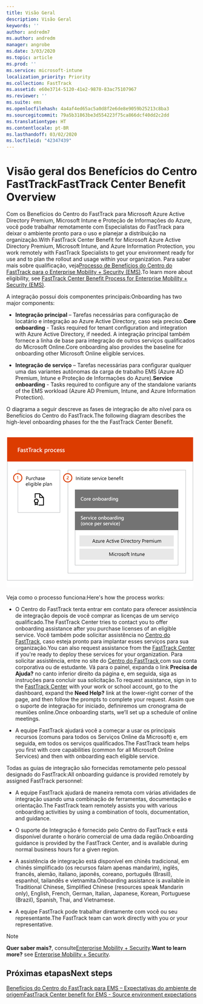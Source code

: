 ```yaml
---
title: Visão Geral
description: Visão Geral
keywords: ''
author: andredm7
ms.author: andredm
manager: angrobe
ms.date: 3/03/2020
ms.topic: article
ms.prod: ''
ms.service: microsoft-intune
localization_priority: Priority
ms.collection: FastTrack
ms.assetid: e60e3714-5120-41e2-9878-83ac75107967
ms.reviewer: ''
ms.suite: ems
ms.openlocfilehash: 4a4af4ed65ac5a0d8f2e6de8e9059b25213c8ba3
ms.sourcegitcommit: 79a5b31863be3d554223f75ca866dcf40dd2c2dd
ms.translationtype: HT
ms.contentlocale: pt-BR
ms.lasthandoff: 03/02/2020
ms.locfileid: "42347439"
---
```

# <a name="fasttrack-center-benefit-overview"></a><span data-ttu-id="78958-103">Visão geral dos Benefícios do Centro FastTrack</span><span class="sxs-lookup"><span data-stu-id="78958-103">FastTrack Center Benefit Overview</span></span>

<span data-ttu-id="78958-104">Com os Benefícios do Centro do FastTrack para Microsoft Azure Active Directory Premium, Microsoft Intune e Proteção de Informações do Azure, você pode trabalhar remotamente com Especialistas do FastTrack para deixar o ambiente pronto para o uso e planejar a distribuição na organização.</span><span class="sxs-lookup"><span data-stu-id="78958-104">With FastTrack Center Benefit for Microsoft Azure Active Directory Premium, Microsoft Intune, and Azure Information Protection, you work remotely with FastTrack Specialists to get your environment ready for use and to plan the rollout and usage within your organization.</span></span> <span data-ttu-id="78958-105">Para saber mais sobre qualificação, veja[Processo de Benefícios do Centro do FastTrack para o Enterprise Mobility + Security (EMS)](EMS-fasttrack-process.md).</span><span class="sxs-lookup"><span data-stu-id="78958-105">To learn more about eligibility, see [FastTrack Center Benefit Process for Enterprise Mobility + Security (EMS)](EMS-fasttrack-process.md).</span></span>

<span data-ttu-id="78958-106">A integração possui dois componentes principais:</span><span class="sxs-lookup"><span data-stu-id="78958-106">Onboarding has two major components:</span></span>

-   <span data-ttu-id="78958-107">**Integração principal** – Tarefas necessárias para configuração de locatário e integração ao Azure Active Directory, caso seja preciso.</span><span class="sxs-lookup"><span data-stu-id="78958-107">**Core onboarding** - Tasks required for tenant configuration and integration with Azure Active Directory, if needed.</span></span> <span data-ttu-id="78958-108">A integração principal também fornece a linha de base para integração de outros serviços qualificados do Microsoft Online.</span><span class="sxs-lookup"><span data-stu-id="78958-108">Core onboarding also provides the baseline for onboarding other Microsoft Online eligible services.</span></span>

-   <span data-ttu-id="78958-109">**Integração de serviço** – Tarefas necessárias para configurar qualquer uma das variantes autônomas da carga de trabalho EMS (Azure AD Premium, Intune e Proteção de Informações do Azure).</span><span class="sxs-lookup"><span data-stu-id="78958-109">**Service onboarding** - Tasks required to configure any of the standalone variants of the EMS workload (Azure AD Premium, Intune, and Azure Information Protection).</span></span>

<span data-ttu-id="78958-110">O diagrama a seguir descreve as fases de integração de alto nível para os Benefícios do Centro do FastTrack.</span><span class="sxs-lookup"><span data-stu-id="78958-110">The following diagram describes the high-level onboarding phases for the the FastTrack Center Benefit.</span></span>

![As fases de integração de alto nível do uso dos Benefícios do Centro do FastTrack](./media/ft-onboarding-process.png)

<span data-ttu-id="78958-112">Veja como o processo funciona:</span><span class="sxs-lookup"><span data-stu-id="78958-112">Here's how the process works:</span></span>

- <span data-ttu-id="78958-113">O Centro do FastTrack tenta entrar em contato para oferecer assistência de integração depois de você comprar as licenças de um serviço qualificado.</span><span class="sxs-lookup"><span data-stu-id="78958-113">The FastTrack Center tries to contact you to offer onboarding assistance after you purchase licenses of an eligible service.</span></span> <span data-ttu-id="78958-114">Você também pode solicitar assistência no [Centro do FastTrack](https://go.microsoft.com/fwlink/?linkid=780698), caso esteja pronto para implantar esses serviços para sua organização.</span><span class="sxs-lookup"><span data-stu-id="78958-114">You can also request assistance from the [FastTrack Center](https://go.microsoft.com/fwlink/?linkid=780698) if you're ready to deploy these services for your organization.</span></span> <span data-ttu-id="78958-115">Para solicitar assistência, entre no site do [Centro do FastTrack ](https://go.microsoft.com/fwlink/?linkid=780698) com sua conta corporativa ou de estudante. Vá para o painel, expanda o link **Precisa de Ajuda?** no canto inferior direito da página e, em seguida, siga as instruções para concluir sua solicitação.</span><span class="sxs-lookup"><span data-stu-id="78958-115">To request assistance, sign in to the [FastTrack Center](https://go.microsoft.com/fwlink/?linkid=780698) with your work or school account, go to the dashboard, expand the **Need Help?** link at the lower-right corner of the page, and then follow the prompts to complete your request.</span></span> <span data-ttu-id="78958-116">Assim que o suporte de integração for iniciado, definiremos um cronograma de reuniões online.</span><span class="sxs-lookup"><span data-stu-id="78958-116">Once onboarding starts, we’ll set up a schedule of online meetings.</span></span>

-   <span data-ttu-id="78958-117">A equipe FastTrack ajudará você a começar a usar os principais recursos (comuns para todos os Serviços Online da Microsoft) e, em seguida, em todos os serviços qualificados.</span><span class="sxs-lookup"><span data-stu-id="78958-117">The FastTrack team helps you first with core capabilities (common for all Microsoft Online Services) and then with onboarding each eligible service.</span></span>

<span data-ttu-id="78958-118">Todas as guias de integração são fornecidas remotamente pelo pessoal designado do FastTrack:</span><span class="sxs-lookup"><span data-stu-id="78958-118">All onboarding guidance is provided remotely by assigned FastTrack personnel:</span></span>

-   <span data-ttu-id="78958-119">A equipe FastTrack ajudará de maneira remota com várias atividades de integração usando uma combinação de ferramentas, documentação e orientação.</span><span class="sxs-lookup"><span data-stu-id="78958-119">The FastTrack team remotely assists you with various onboarding activities by using a combination of tools, documentation, and guidance.</span></span>

-   <span data-ttu-id="78958-120">O suporte de Integração é fornecido pelo Centro do FastTrack e está disponível durante o horário comercial de uma dada região.</span><span class="sxs-lookup"><span data-stu-id="78958-120">Onboarding guidance is provided by the FastTrack Center, and is available during normal business hours for a given region.</span></span>

-   <span data-ttu-id="78958-121">A assistência de integração está disponível em chinês tradicional, em chinês simplificado (os recursos falam apenas mandarim), inglês, francês, alemão, italiano, japonês, coreano, português (Brasil), espanhol, tailandês e vietnamita.</span><span class="sxs-lookup"><span data-stu-id="78958-121">Onboarding assistance is available in Traditional Chinese, Simplified Chinese (resources speak Mandarin only), English, French, German, Italian, Japanese, Korean, Portuguese (Brazil), Spanish, Thai, and Vietnamese.</span></span>

-   <span data-ttu-id="78958-122">A equipe FastTrack pode trabalhar diretamente com você ou seu representante.</span><span class="sxs-lookup"><span data-stu-id="78958-122">The FastTrack team can work directly with you or your representative.</span></span>

> [!NOTE]
> <span data-ttu-id="78958-123">**Quer saber mais?**, consulte[Enterprise Mobility + Security](https://www.microsoft.com/cloud-platform/enterprise-mobility).</span><span class="sxs-lookup"><span data-stu-id="78958-123">**Want to learn more?** see [Enterprise Mobility + Security](https://www.microsoft.com/cloud-platform/enterprise-mobility).</span></span>

## <a name="next-steps"></a><span data-ttu-id="78958-124">Próximas etapas</span><span class="sxs-lookup"><span data-stu-id="78958-124">Next steps</span></span>

[<span data-ttu-id="78958-125">Benefícios do Centro do FastTrack para EMS – Expectativas do ambiente de origem</span><span class="sxs-lookup"><span data-stu-id="78958-125">FastTrack Center benefit for EMS - Source environment expectations</span></span>](EMS-source-environment-expectations.md)
